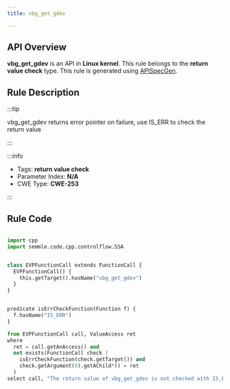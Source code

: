 ```yaml
---
title: vbg_get_gdev

---
```



## API Overview
**vbg_get_gdev** is an API in **Linux kernel**. This rule belongs to the **return value check** type. This rule is generated using [APISpecGen](../../tools/APISpecGen).
## Rule Description

:::tip

vbg_get_gdev returns error pointer on failure, use IS_ERR to check the return value

:::

:::info

- Tags: **return value check**
- Parameter Index: **N/A**
- CWE Type: **CWE-253**

:::

## Rule Code
```python

import cpp
import semmle.code.cpp.controlflow.SSA


class EVPFunctionCall extends FunctionCall {
  EVPFunctionCall() {
    this.getTarget().hasName("vbg_get_gdev")
  }
}


predicate isErrCheckFunction(Function f) {
  f.hasName("IS_ERR") 
}

from EVPFunctionCall call, ValueAccess ret
where
  ret = call.getAnAccess() and
  not exists(FunctionCall check |
    isErrCheckFunction(check.getTarget()) and
    check.getArgument(0).getAChild*() = ret
  )
select call, "The return value of vbg_get_gdev is not checked with IS_ERR."
    
```